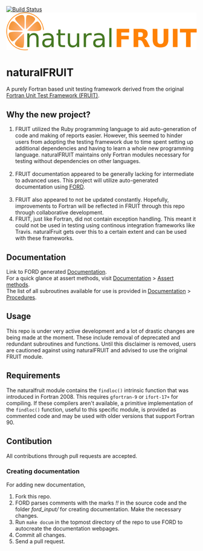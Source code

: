 [![Build Status](https://travis-ci.com/cibinjoseph/naturalFRUIT.svg?branch=master)](https://travis-ci.com/github/cibinjoseph/naturalFRUIT)
<br/>
![naturalFRUIT](media/naturalFRUIT-logo.png)
<br/>

# naturalFRUIT
A purely Fortran based unit testing framework derived from the original [Fortran Unit Test Framework (FRUIT)](https://sourceforge.net/projects/fortranxunit/).

## Why the new project?
1. FRUIT utilized the Ruby programming language to aid auto-generation of code and making of reports easier. However, this seemed to hinder users from adopting the testing framework due to time spent setting up additional dependencies and having to learn a whole new programming language. naturalFRUIT maintains only Fortran modules necessary for testing without dependencies on other languages.</br></br>
2. FRUIT documentation appeared to be generally lacking for intermediate to advanced uses. This project will utilize auto-generated documentation using [FORD](https://github.com/Fortran-FOSS-Programmers/ford).</br></br> 
3. FRUIT also appeared to not be updated constantly. Hopefully, improvements to Fortran will be reflected in FRUIT through this repo through collaborative development.
4. FRUIT, just like Fortran, did not contain exception handling. This meant it could not be used in testing using continous integration frameworks like Travis. naturalFruit gets over this to a certain extent and can be used with these frameworks.

## Documentation
Link to FORD generated [Documentation](https://cibinjoseph.github.io/naturalFRUIT/page/index.html).   
For a quick glance at assert methods, visit [Documentation](https://cibinjoseph.github.io/naturalFRUIT/page/index.html) > [Assert methods](https://cibinjoseph.github.io/naturalFRUIT/page/AssertMethods/index.html).  
The list of all subroutines available for use is provided in [Documentation](https://cibinjoseph.github.io/naturalFRUIT/page/index.html) > [Procedures](https://cibinjoseph.github.io/naturalFRUIT/lists/procedures.html).

## Usage
This repo is under very active development and a lot of drastic changes are being made at the moment. These include removal of deprecated and redundant subroutines and functions. Until this disclaimer is removed, users are cautioned against using naturalFRUIT and advised to use the original FRUIT module.

## Requirements
The naturalfruit module contains the `findloc()` intrinsic function that was introduced in Fortran 2008. This requires `gfortran-9` or `ifort-17+` for compiling.
If these compilers aren't available, a primitive implementation of the `findloc()` function, useful to this specific module, is provided as commented code and may be used with older versions that support Fortran 90.

## Contibution
All contributions through pull requests are accepted.  

### Creating documentation
For adding new documentation,
1. Fork this repo.
2. FORD parses comments with the marks *!!* in the source code and the folder *ford_input/* for creating documentation. Make the necessary changes.
4. Run `make docum` in the topmost directory of the repo to use FORD to autocreate the documentation webpages.
5. Commit all changes.
6. Send a pull request.
